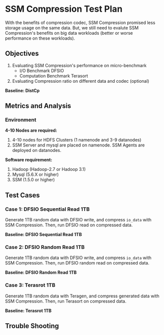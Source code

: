 # SSM Compression Test Plan
With the benefits of compression codec, SSM Compression promised less storage usage on the same data. But, we still need to evalute SSM Compression's benefits on big data workloads (better or worse performance on these workloads).

## Objectives
1. Evaluating SSM Compression's performance on micro-benchmark
    - I/O Benchmark DFSIO
    - Computation Benchmark Terasort
2. Evaluating Compression ratio on different data and codec (optional)

**Baseline: DistCp**

## Metrics and Analysis
### Environment
**4-10 Nodes are required:**

1. 4-10 nodes for HDFS Clusters (1 namenode and 3-9 datanodes)
2. SSM Server and mysql are placed on namenode. SSM Agents are deployed on datanodes.

**Software requirement:**

1. Hadoop (Hadoop-2.7 or Hadoop 3.1)
2. Mysql (5.6.X or higher)
3. SSM (1.5.0 or higher)

## Test Cases

### Case 1: DFSIO Sequential Read 1TB
Generate 1TB random data with DFSIO write, and compress `io_data` with SSM Compression. Then, run DFSIO read on compressed data.


**Baseline: DFSIO Sequential Read 1TB**

### Case 2: DFSIO Random Read 1TB
Generate 1TB random data with DFSIO write, and compress `io_data` with SSM Compression. Then, run DFSIO random read on compressed data.

**Baseline: DFSIO Random Read 1TB**

### Case 3: Terasrot 1TB
Generate 1TB random data with Teragen, and compress generated data with SSM Compression. Then, run Terasort on compressed data.

**Baseline: Terasrot 1TB**

## Trouble Shooting
